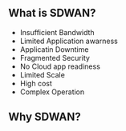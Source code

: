 ## What is SDWAN?
- Insufficient Bandwidth 
- Limited Application awarness 
- Applicatin Downtime
- Fragmented Security
- No Cloud app readiness
- Limited Scale
- High cost
- Complex Operation




## Why SDWAN?